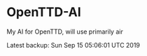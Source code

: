 # OpenTTD-AI
My AI for OpenTTD, will use primarily air

Latest backup: Sun Sep 15 05:06:01 UTC 2019
